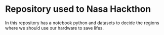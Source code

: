 # Repository used to Nasa Hackthon

In this repository has a notebook python and datasets to decide the regions where we should use our hardware to save lifes.


